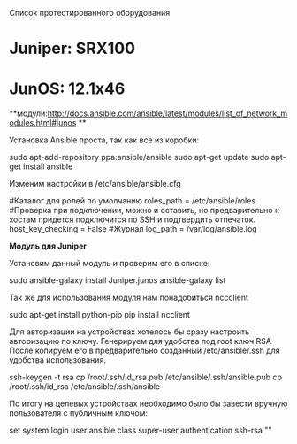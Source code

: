 
Список протестированного оборудования

# Juniper: SRX100
# JunOS: 12.1x46

**модули:http://docs.ansible.com/ansible/latest/modules/list_of_network_modules.html#junos **

Установка Ansible проста, так как все из коробки:

sudo apt-add-repository ppa:ansible/ansible
sudo apt-get update
sudo apt-get install ansible

Изменим настройки в /etc/ansible/ansible.cfg

#Каталог для ролей по умолчанию
roles_path = /etc/ansible/roles
#Проверка при подключении, можно и оставить, но предварительно к хостам придется подключится по SSH и подтвердить отпечаток.
host_key_checking = False
#Журнал
log_path = /var/log/ansible.log

**Модуль для Juniper**

Установим данный модуль и проверим его в списке:

sudo ansible-galaxy install Juniper.junos
ansible-galaxy list

Так же для использования модуля нам понадобиться nccclient

sudo apt-get install python-pip
pip install ncclient


Для авторизации на устройствах хотелось бы сразу настроить авторизацию по ключу. Генерируем для удобства под root ключ RSA После копируем его в предварительно созданный /etc/ansible/.ssh для удобства использования.

ssh-keygen -t rsa
cp /root/.ssh/id_rsa.pub /etc/ansible/.ssh/ansible.pub
cp /root/.ssh/id_rsa /etc/ansible/.ssh/ansible

По итогу на целевых устройствах необходимо было бы завести вручную пользователя с публичным ключом:

set system login user ansible class super-user authentication ssh-rsa "<SSH-key>"
